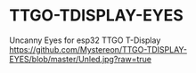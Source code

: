 # TTGO-TDISPLAY-EYES
Uncanny Eyes for esp32 TTGO T-Display 
https://github.com/Mystereon/TTGO-TDISPLAY-EYES/blob/master/Unled.jpg?raw=true

